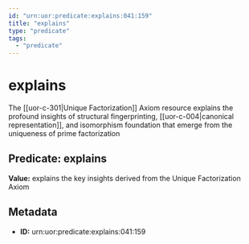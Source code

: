 ```yaml
---
id: "urn:uor:predicate:explains:041:159"
title: "explains"
type: "predicate"
tags:
  - "predicate"
---
```


# explains

The [[uor-c-301|Unique Factorization]] Axiom resource explains the profound insights of structural fingerprinting, [[uor-c-004|canonical representation]], and isomorphism foundation that emerge from the uniqueness of prime factorization

## Predicate: explains

**Value:** explains the key insights derived from the Unique Factorization Axiom

## Metadata

- **ID:** urn:uor:predicate:explains:041:159
